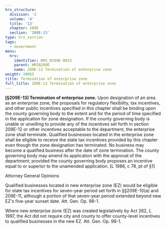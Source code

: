 ```yaml
---
hrs_structure:
  division: '1'
  volume: '4'
  title: '13'
  chapter: 209E
  section: '209E-13'
type: hrs_section
tags:
  - Government
menu:
  hrs:
    identifier: HRS_0209E-0013
    parent: HRS0209E
    name: 209E-13 Termination of enterprise zone
weight: 30065
title: Termination of enterprise zone
full_title: 209E-13 Termination of enterprise zone
---
```

**[§209E-13] Termination of enterprise zone.** Upon designation of an area as an enterprise zone, the proposals for regulatory flexibility, tax incentives, and other public incentives specified in this chapter shall be binding upon the county governing body to the extent and for the period of time specified in the application for zone designation. If the county governing body is unable or unwilling to provide any of the incentives set forth in section 209E-12 or other incentives acceptable to the department, the enterprise zone shall terminate. Qualified businesses located in the enterprise zone shall be eligible to receive the state tax incentives provided by this chapter even though the zone designation has terminated. No business may become a qualified business after the date of zone termination. The county governing body may amend its application with the approval of the department; provided the county governing body proposes an incentive equal to or superior to the unamended application. [L 1986, c 78, pt of §1]

Attorney General Opinions

Qualified businesses located in new enterprise zone (EZ) would be eligible for state tax incentives for seven-year period set forth in §§209E-10(a) and 209E-11, although a portion of that seven-year period extended beyond new EZ's five-year sunset date. Att. Gen. Op. 98-1.

Where new enterprise zone (EZ) was created legislatively by Act 262, L 1997, the Act did not require city and county to offer county-level incentives to qualified businesses in the new EZ. Att. Gen. Op. 98-1.